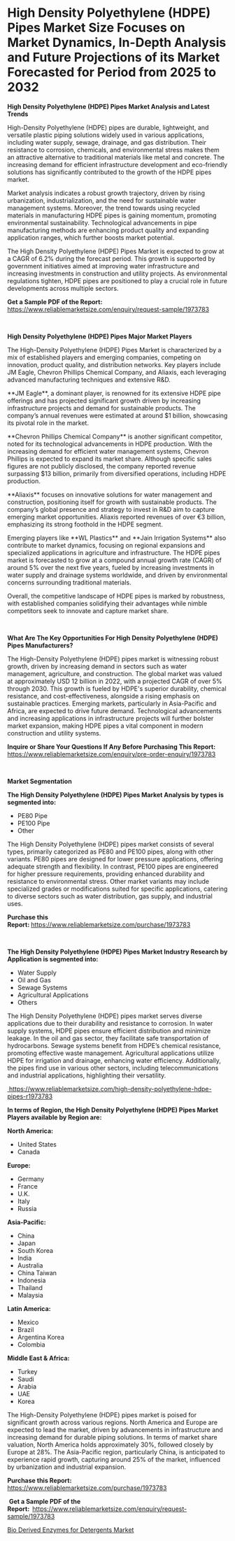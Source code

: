 <p><h1>High Density Polyethylene (HDPE) Pipes Market Size Focuses on Market Dynamics, In-Depth Analysis and Future Projections of its Market Forecasted for Period from 2025 to 2032</h1></p><p><strong>High Density Polyethylene (HDPE) Pipes Market Analysis and Latest Trends</strong></p>
<p><p>High-Density Polyethylene (HDPE) pipes are durable, lightweight, and versatile plastic piping solutions widely used in various applications, including water supply, sewage, drainage, and gas distribution. Their resistance to corrosion, chemicals, and environmental stress makes them an attractive alternative to traditional materials like metal and concrete. The increasing demand for efficient infrastructure development and eco-friendly solutions has significantly contributed to the growth of the HDPE pipes market.</p><p>Market analysis indicates a robust growth trajectory, driven by rising urbanization, industrialization, and the need for sustainable water management systems. Moreover, the trend towards using recycled materials in manufacturing HDPE pipes is gaining momentum, promoting environmental sustainability. Technological advancements in pipe manufacturing methods are enhancing product quality and expanding application ranges, which further boosts market potential.</p><p>The High Density Polyethylene (HDPE) Pipes Market is expected to grow at a CAGR of 6.2% during the forecast period. This growth is supported by government initiatives aimed at improving water infrastructure and increasing investments in construction and utility projects. As environmental regulations tighten, HDPE pipes are positioned to play a crucial role in future developments across multiple sectors.</p></p>
<p><strong>Get a Sample PDF of the Report:&nbsp;</strong> <a href="https://www.reliablemarketsize.com/enquiry/request-sample/1973783?utm_campaign=1996&utm_medium=2&utm_source=Github&utm_content=ia&utm_term=04022025&utm_id=high-density-polyethylene-hdpe-pipes">https://www.reliablemarketsize.com/enquiry/request-sample/1973783</a></p>
<p>&nbsp;</p>
<p><strong>High Density Polyethylene (HDPE) Pipes Major Market Players</strong></p>
<p><p>The High-Density Polyethylene (HDPE) Pipes Market is characterized by a mix of established players and emerging companies, competing on innovation, product quality, and distribution networks. Key players include JM Eagle, Chevron Phillips Chemical Company, and Aliaxis, each leveraging advanced manufacturing techniques and extensive R&D.</p><p>**JM Eagle**, a dominant player, is renowned for its extensive HDPE pipe offerings and has projected significant growth driven by increasing infrastructure projects and demand for sustainable products. The company’s annual revenues were estimated at around $1 billion, showcasing its pivotal role in the market.</p><p>**Chevron Phillips Chemical Company** is another significant competitor, noted for its technological advancements in HDPE production. With the increasing demand for efficient water management systems, Chevron Phillips is expected to expand its market share. Although specific sales figures are not publicly disclosed, the company reported revenue surpassing $13 billion, primarily from diversified operations, including HDPE production.</p><p>**Aliaxis** focuses on innovative solutions for water management and construction, positioning itself for growth with sustainable products. The company’s global presence and strategy to invest in R&D aim to capture emerging market opportunities. Aliaxis reported revenues of over €3 billion, emphasizing its strong foothold in the HDPE segment.</p><p>Emerging players like **WL Plastics** and **Jain Irrigation Systems** also contribute to market dynamics, focusing on regional expansions and specialized applications in agriculture and infrastructure. The HDPE pipes market is forecasted to grow at a compound annual growth rate (CAGR) of around 5% over the next five years, fueled by increasing investments in water supply and drainage systems worldwide, and driven by environmental concerns surrounding traditional materials. </p><p>Overall, the competitive landscape of HDPE pipes is marked by robustness, with established companies solidifying their advantages while nimble competitors seek to innovate and capture market share.</p></p>
<p>&nbsp;</p>
<p><strong>What Are The Key Opportunities For High Density Polyethylene (HDPE) Pipes Manufacturers?</strong></p>
<p><p>The High-Density Polyethylene (HDPE) pipes market is witnessing robust growth, driven by increasing demand in sectors such as water management, agriculture, and construction. The global market was valued at approximately USD 12 billion in 2022, with a projected CAGR of over 5% through 2030. This growth is fueled by HDPE's superior durability, chemical resistance, and cost-effectiveness, alongside a rising emphasis on sustainable practices. Emerging markets, particularly in Asia-Pacific and Africa, are expected to drive future demand. Technological advancements and increasing applications in infrastructure projects will further bolster market expansion, making HDPE pipes a vital component in modern construction and utility systems.</p></p>
<p><strong>Inquire or Share Your Questions If Any Before Purchasing This Report:</strong> <a href="https://www.reliablemarketsize.com/enquiry/pre-order-enquiry/1973783?utm_campaign=1996&utm_medium=2&utm_source=Github&utm_content=ia&utm_term=04022025&utm_id=high-density-polyethylene-hdpe-pipes">https://www.reliablemarketsize.com/enquiry/pre-order-enquiry/1973783</a></p>
<p>&nbsp;</p>
<p><strong>Market Segmentation</strong></p>
<p><strong>The High Density Polyethylene (HDPE) Pipes Market Analysis by types is segmented into:</strong></p>
<p><ul><li>PE80 Pipe</li><li>PE100 Pipe</li><li>Other</li></ul></p>
<p><p>The High Density Polyethylene (HDPE) pipes market consists of several types, primarily categorized as PE80 and PE100 pipes, along with other variants. PE80 pipes are designed for lower pressure applications, offering adequate strength and flexibility. In contrast, PE100 pipes are engineered for higher pressure requirements, providing enhanced durability and resistance to environmental stress. Other market variants may include specialized grades or modifications suited for specific applications, catering to diverse sectors such as water distribution, gas supply, and industrial uses.</p></p>
<p><strong>Purchase this Report:&nbsp;</strong><a href="https://www.reliablemarketsize.com/purchase/1973783?utm_campaign=1996&utm_medium=2&utm_source=Github&utm_content=ia&utm_term=04022025&utm_id=high-density-polyethylene-hdpe-pipes">https://www.reliablemarketsize.com/purchase/1973783</a></p>
<p>&nbsp;</p>
<p><strong>The High Density Polyethylene (HDPE) Pipes Market Industry Research by Application is segmented into:</strong></p>
<p><ul><li>Water Supply</li><li>Oil and Gas</li><li>Sewage Systems</li><li>Agricultural Applications</li><li>Others</li></ul></p>
<p><p>The High Density Polyethylene (HDPE) pipes market serves diverse applications due to their durability and resistance to corrosion. In water supply systems, HDPE pipes ensure efficient distribution and minimize leakage. In the oil and gas sector, they facilitate safe transportation of hydrocarbons. Sewage systems benefit from HDPE’s chemical resistance, promoting effective waste management. Agricultural applications utilize HDPE for irrigation and drainage, enhancing water efficiency. Additionally, the pipes find use in various other sectors, including telecommunications and industrial applications, highlighting their versatility.</p></p>
<p><a href="https://www.reliablemarketsize.com/high-density-polyethylene-hdpe-pipes-r1973783?utm_campaign=1996&utm_medium=2&utm_source=Github&utm_content=ia&utm_term=04022025&utm_id=high-density-polyethylene-hdpe-pipes">&nbsp;https://www.reliablemarketsize.com/high-density-polyethylene-hdpe-pipes-r1973783</a></p>
<p><strong>In terms of Region, the High Density Polyethylene (HDPE) Pipes Market Players available by Region are:</strong></p>
<p>
    <p> <strong> North America: </strong>
        <ul>
            <li>United States</li>
            <li>Canada</li>
        </ul>
        </p> 
    <p> <strong> Europe: </strong>
        <ul>
            <li>Germany</li>
            <li>France</li>
            <li>U.K.</li>
            <li>Italy</li>
            <li>Russia</li>
        </ul>
        </p> 
    <p> <strong> Asia-Pacific: </strong>
        <ul>
            <li>China</li>
            <li>Japan</li>
            <li>South Korea</li>
            <li>India</li>
            <li>Australia</li>
            <li>China Taiwan</li>
            <li>Indonesia</li>
            <li>Thailand</li>
            <li>Malaysia</li>
        </ul>
        </p> 
    <p> <strong> Latin America: </strong>
        <ul>
            <li>Mexico</li>
            <li>Brazil</li>
            <li>Argentina Korea</li>
            <li>Colombia</li>
        </ul>
        </p> 
    <p> <strong> Middle East & Africa: </strong>
        <ul>
            <li>Turkey</li>
            <li>Saudi</li>
            <li>Arabia</li>
            <li>UAE</li>
            <li>Korea</li>
        </ul>
    </p>
    </p>
<p><p>The High-Density Polyethylene (HDPE) pipes market is poised for significant growth across various regions. North America and Europe are expected to lead the market, driven by advancements in infrastructure and increasing demand for durable piping solutions. In terms of market share valuation, North America holds approximately 30%, followed closely by Europe at 28%. The Asia-Pacific region, particularly China, is anticipated to experience rapid growth, capturing around 25% of the market, influenced by urbanization and industrial expansion.</p></p>
<p><strong>Purchase this Report: </strong><a href="https://www.reliablemarketsize.com/purchase/1973783?utm_campaign=1996&utm_medium=2&utm_source=Github&utm_content=ia&utm_term=04022025&utm_id=high-density-polyethylene-hdpe-pipes">https://www.reliablemarketsize.com/purchase/1973783</a></p>
<p>&nbsp;<strong>Get a Sample PDF of the Report:&nbsp;&nbsp;</strong><a href="https://www.reliablemarketsize.com/enquiry/request-sample/1973783?utm_campaign=1996&utm_medium=2&utm_source=Github&utm_content=ia&utm_term=04022025&utm_id=high-density-polyethylene-hdpe-pipes">https://www.reliablemarketsize.com/enquiry/request-sample/1973783</a></p>
<p><strong></strong></p>
<p><p><a href="https://github.com/OlenFleming68/Market-Research-Report-List-1/blob/main/bio-derived-enzymes-for-detergents-market.md?utm_campaign=1996&utm_medium=2&utm_source=Github&utm_content=ia&utm_term=04022025&utm_id=high-density-polyethylene-hdpe-pipes">Bio Derived Enzymes for Detergents Market</a></p></p>